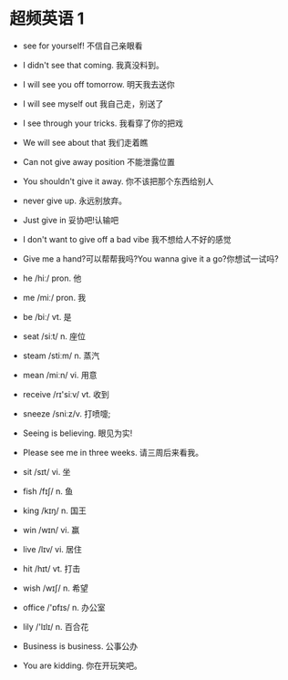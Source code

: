 # 超频英语 1

-   see for yourself! 不信自己亲眼看
-   I didn't see that coming. 我真没料到。
-   I will see you off tomorrow. 明天我去送你
-   I will see myself out 我自己走，别送了
-   I see through your tricks. 我看穿了你的把戏
-   We will see about that 我们走着瞧
-   Can not give away position 不能泄露位置
-   You shouldn't give it away. 你不该把那个东西给别人
-   never give up. 永远别放弃。
-   Just give in 妥协吧!认输吧
-   I don't want to give off a bad vibe 我不想给人不好的感觉
-   Give me a hand?可以帮帮我吗?You wanna give it a go?你想试一试吗?

-   he /hiː/ pron. 他
-   me /miː/ pron. 我
-   be /biː/ vt. 是
-   seat /siːt/ n. 座位
-   steam /stiːm/ n. 蒸汽
-   mean /miːn/ vi. 用意
-   receive /rɪ'siːv/ vt. 收到
-   sneeze /sniːz/v. 打喷嚏;
-   Seeing is believing. 眼见为实!
-   Please see me in three weeks. 请三周后来看我。

-   sit /sɪt/ vi. 坐
-   fish /fɪʃ/ n. 鱼
-   king /kɪŋ/ n. 国王
-   win /wɪn/ vi. 赢
-   live /lɪv/ vi. 居住
-   hit /hɪt/ vt. 打击
-   wish /wɪʃ/ n. 希望
-   office /'ɒfɪs/ n. 办公室
-   lily /'lɪlɪ/ n. 百合花
-   Business is business. 公事公办
-   You are kidding. 你在开玩笑吧。
